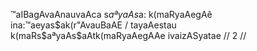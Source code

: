 ™aIBagAvaAnauvaAca
s$aªyaAs$a: k(maRyaAegAê ina:™aeyas$ak(r"AvauBaAE /
tayaAestau k(maRs$aªyaAs$aAtk(maRyaAegAAe ivaizASyatae // 2 //